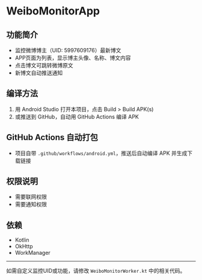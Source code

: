 # WeiboMonitorApp

## 功能简介
- 监控微博博主（UID: 5997609176）最新博文
- APP页面为列表，显示博主头像、名称、博文内容
- 点击博文可跳转微博原文
- 新博文自动推送通知

## 编译方法
1. 用 Android Studio 打开本项目，点击 Build > Build APK(s)
2. 或推送到 GitHub，自动用 GitHub Actions 编译 APK

## GitHub Actions 自动打包
- 项目自带 `.github/workflows/android.yml`，推送后自动编译 APK 并生成下载链接

## 权限说明
- 需要联网权限
- 需要通知权限

## 依赖
- Kotlin
- OkHttp
- WorkManager

---
如需自定义监控UID或功能，请修改 `WeiboMonitorWorker.kt` 中的相关代码。 